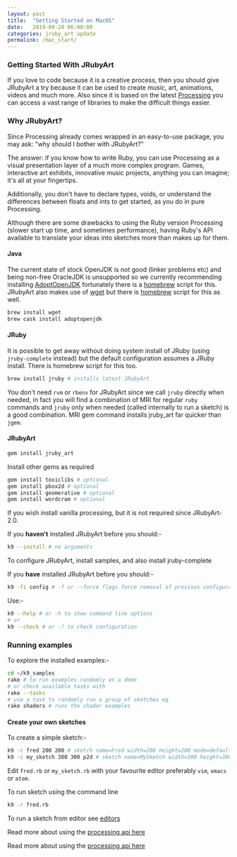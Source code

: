 ```yaml
---
layout: post
title:  "Getting Started on MacOS"
date:   2019-09-28 06:00:00
categories: jruby_art update
permalink: /mac_start/
---
```


### Getting Started With JRubyArt ###

If you love to code because it is a creative process, then you should give JRubyArt a try because it can be used to create music, art, animations, videos and much more. Also since it is based on the latest [Processing][processing] you can access a vast range of libraries to make the difficult things easier.

### Why JRubyArt? ###

Since Processing already comes wrapped in an easy-to-use package, you may ask: "why should I bother with JRubyArt?"

The answer: if you know how to write Ruby, you can use Processing as a visual presentation layer of a much more complex program. Games, interactive art exhibits, innovative music projects, anything you can imagine; it's all at your fingertips.

Additionally, you don't have to declare types, voids, or understand the differences between floats and ints to get started, as you do in pure Processing.

Although there are some drawbacks to using the Ruby version Processing (slower start up time, and sometimes performance), having Ruby's API available to translate your ideas into sketches more than makes up for them.

#### Java ####

The current state of stock OpenJDK is not good (linker problems etc) and being non-free OracleJDK is unsupported so we currently recommending installing [AdoptOpenJDK][adopt] fortunately there is a [homebrew][brew] script for this. JRubyArt also makes use of [wget][wget] but there is [homebrew][brew] script for this as well.

```bash
brew install wget
brew cask install adoptopenjdk
```

#### JRuby ####

It is possible to get away without doing system install of JRuby (using `jruby-complete` instead) but the default configuration assumes a JRuby install. There is homebrew script for this too.

```bash
brew install jruby # installs latest JRubyArt
```
You don't need `rvm` or `rbenv` for JRubyArt since we call `jruby` directly when needed, in fact you will find a combination of MRI for regular `ruby` commands and `jruby` only when needed (called internally to run a sketch) is a good combination. MRI gem command installs jruby_art far quicker than `jgem`.

#### JRubyArt ####

```bash
gem install jruby_art
```

Install other gems as required
```bash
gem install toxiclibs # optional
gem install pbox2d # optional
gem install geomerative # optional
gem install wordcram # optional
```
If you wish install vanilla processing, but it is not required since JRubyArt-2.0.

If you __haven't__ installed JRubyArt before you should:-

```bash
k9 --install # no arguments
```
To configure JRubyArt, install samples, and also install jruby-complete

If you __have__ installed JRubyArt before you should:-

```bash
k9 -fi config # -f or --force flags force removal of previous configuration
```

Use:-

```bash
k9 --help # or -h to show command line options
# or
k9 --check # or -? to check configuration
```

### Running examples

To explore the installed examples:-
```bash
cd ~/k9_samples
rake # to run examples randomly as a demo
# or check available tasks with
rake --tasks
# use a task to randomly run a group of sketches eg
rake shaders # runs the shader examples
```
#### Create your own sketches

To create a simple sketch:-
```bash
k9 -c fred 200 200 # sketch name=Fred width=200 height=200 mode=default
k9 -c my_sketch 300 300 p2d # sketch name=MySketch width=300 height=300 mode=P2D
```
Edit `fred.rb` or `my_sketch.rb` with your favourite editor preferably `vim`, `emacs` or `atom`.

To run sketch using the command line

```bash
k9 -r fred.rb
```

To run a sketch from editor see [editors][editors]

Read more about using the [processing api here][api]

Read more about using the [processing api here][api]

[adopt]:https://adoptopenjdk.net/
[propane]:https://rubygems.org/gems/propane
[api]: {{site.github.url}}/methods/processing_api
[brew]:https://brew.sh/
[editors]:http://ruby-processing.github.io/JRubyArt/editors.html
[ben]:https://blog.engineyard.com/2015/getting-started-with-ruby-processing
[processing]:https://processing.org/
[gem]:https://rubygems.org/gems/ruby-processing
[jrubyart]:https://rubygems.org/gems/jruby_art
[changes]:https://github.com/processing/processing/wiki/Changes-in-3.0
[official]:https://processing.org/download/?processing
[platforms]:https://github.com/processing/processing/wiki/Supported-Platforms
[bitnami]:https://bitnami.com/stack/jruby/installer
[sound]:https://monkstone.github.io/_posts/minim
[video]:https://monkstone.github.io/_posts/create_video
[casey]:https://github.com/processing/processing/wiki/FAQ
[wget]:http://gnuwin32.sourceforge.net/packages/wget.htm
